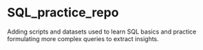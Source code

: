 # SQL_practice_repo

Adding scripts and datasets used to learn SQL basics and practice formulating more complex queries to extract insights.
